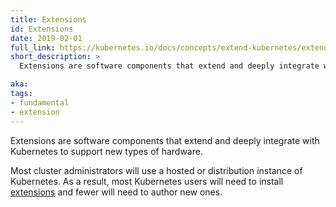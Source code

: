 ```yaml
---
title: Extensions
id: Extensions
date: 2019-02-01
full_link: https://kubernetes.io/docs/concepts/extend-kubernetes/extend-cluster/#extensions
short_description: >
  Extensions are software components that extend and deeply integrate with Kubernetes to support new types of hardware.

aka:
tags:
- fundamental
- extension
---
```

 Extensions are software components that extend and deeply integrate with Kubernetes to support new types of hardware.

<!--more-->

Most cluster administrators will use a hosted or distribution instance of Kubernetes. As a result, most Kubernetes users will need to install [extensions](https://kubernetes.io/docs/concepts/extend-kubernetes/extend-cluster/#extensions) and fewer will need to author new ones.
